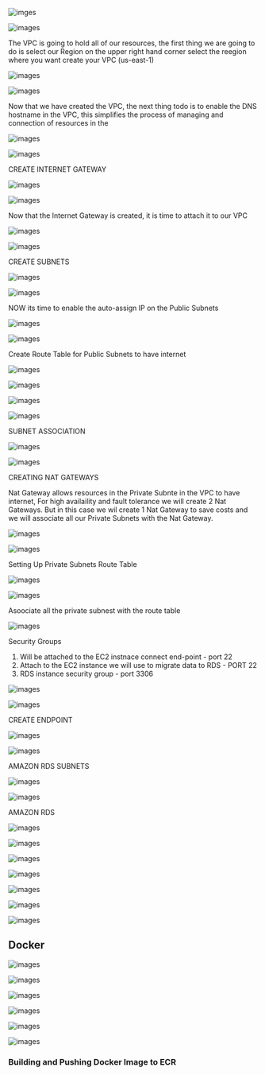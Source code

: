 ![imges](images/5._Host_a_Dynamic_Web_App_on_AWS_with_Kubernetes_and_Amazon_EKS.gif)

![images](images/VPC.png)

The VPC is going to hold all of our resources, the first thing we are going to do is select our Region on the upper right hand corner select the reegion where you want create your VPC (us-east-1)

![images](images/Screenshot_1.png)

![images](images/Screenshot_2.png)

Now that we have created the VPC, the next thing todo is to enable the DNS hostname in the VPC, this simplifies the process of managing and connection of resources in the 

![images](images/Screenshot_3.png)

![images](images/Screenshot_4.png)

CREATE INTERNET GATEWAY



![images](images/Screenshot_5.png)

![images](images/Screenshot_6.png)

Now that the Internet Gateway is created, it is time to attach it to our VPC

![images](images/Screenshot_7.png)

![images](images/Screenshot_8.png)

CREATE SUBNETS

![images](images/Screenshot_9.png)

![images](images/Screenshot_10.png)

NOW its time to enable the auto-assign IP on the Public Subnets

![images](images/Screenshot_11.png)

![images](images/Screenshot_12.png)

Create Route Table for Public Subnets to have internet

![images](images/Screenshot_13.png)

![images](images/Screenshot_14.png)

![images](images/Screenshot_15.png)

![images](images/Screenshot_16.png)

SUBNET ASSOCIATION

![images](images/Screenshot_17.png)

![images](images/Screenshot_18.png)

CREATING NAT GATEWAYS

Nat Gateway allows resources in the Private Subnte in the VPC to have internet, For high availaility and fault tolerance we will create 2 Nat Gateways. But in this case we wil create 1 Nat Gateway to save costs and we will associate all our Private Subnets with the Nat Gateway.

![images](images/Screenshot_19.png)

![images](images/Screenshot_20.png)

Setting Up Private Subnets Route Table

![images](images/Screenshot_21.png)

![images](images/Screenshot_22.png)

Asoociate all the private subnest with the route table

![images](images/Screenshot_23.png)

Security Groups

1. Will be attached to the EC2 instnace connect end-point - port 22
2. Attach to the EC2 instance we will use to migrate data to RDS - PORT 22
3. RDS instance security group - port 3306

![images](images/Screenshot_24.png)

![images](images/Screenshot_25.png)

CREATE ENDPOINT

![images](images/Screenshot_26.png)

![images](images/Screenshot_27.png)

AMAZON RDS SUBNETS

![images](images/Screenshot_28.png)

![images](images/Screenshot_29.png)

AMAZON RDS

![images](images/Screenshot_30.png)

![images](images/Screenshot_31.png)

![images](images/Screenshot_32.png)

![images](images/Screenshot_33.png)

![images](images/Screenshot_34.png)

![images](images/Screenshot_35.png)

![images](images/Screenshot_36.png)

## Docker


![images](images/Screenshot_38.png)

![images](images/Screenshot_40.png)

![images](images/Screenshot_41.png)

![images](images/Screenshot_42.png)

![images](images/Screenshot_43.png)


![images](images/Screenshot_45.png)


### Building and Pushing Docker Image to ECR















